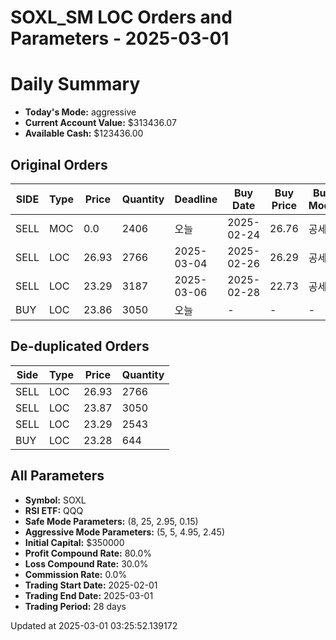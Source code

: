 # SOXL_SM LOC Orders and Parameters - 2025-03-01

# Daily Summary

- **Today's Mode:** aggressive
- **Current Account Value:** $313436.07
- **Available Cash:** $123436.00

## Original Orders

| SIDE | Type | Price | Quantity | Deadline | Buy Date | Buy Price | Buy Mode |
|------|------|-------|----------|----------|----------|-----------|----------|
| SELL | MOC | 0.0 | 2406 | 오늘 | 2025-02-24 | 26.76 | 공세 |
| SELL | LOC | 26.93 | 2766 | 2025-03-04 | 2025-02-26 | 26.29 | 공세 |
| SELL | LOC | 23.29 | 3187 | 2025-03-06 | 2025-02-28 | 22.73 | 공세 |
| BUY | LOC | 23.86 | 3050 | 오늘 | - | - | - |

## De-duplicated Orders

| Side | Type | Price | Quantity |
|------|------|-------|----------|
| SELL | LOC | 26.93 | 2766 |
| SELL | LOC | 23.87 | 3050 |
| SELL | LOC | 23.29 | 2543 |
| BUY | LOC | 23.28 | 644 |

## All Parameters

- **Symbol:** SOXL
- **RSI ETF:** QQQ
- **Safe Mode Parameters:** (8, 25, 2.95, 0.15)
- **Aggressive Mode Parameters:** (5, 5, 4.95, 2.45)
- **Initial Capital:** $350000
- **Profit Compound Rate:** 80.0%
- **Loss Compound Rate:** 30.0%
- **Commission Rate:** 0.0%
- **Trading Start Date:** 2025-02-01
- **Trading End Date:** 2025-03-01
- **Trading Period:** 28 days

Updated at 2025-03-01 03:25:52.139172
